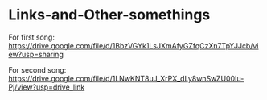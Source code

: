 # Links-and-Other-somethings

For first song:
https://drive.google.com/file/d/1BbzVGYk1LsJXmAfyGZfqCzXn7TpYJJcb/view?usp=sharing

For second song:
https://drive.google.com/file/d/1LNwKNT8uJ_XrPX_dLy8wnSwZU00Iu-Pj/view?usp=drive_link

